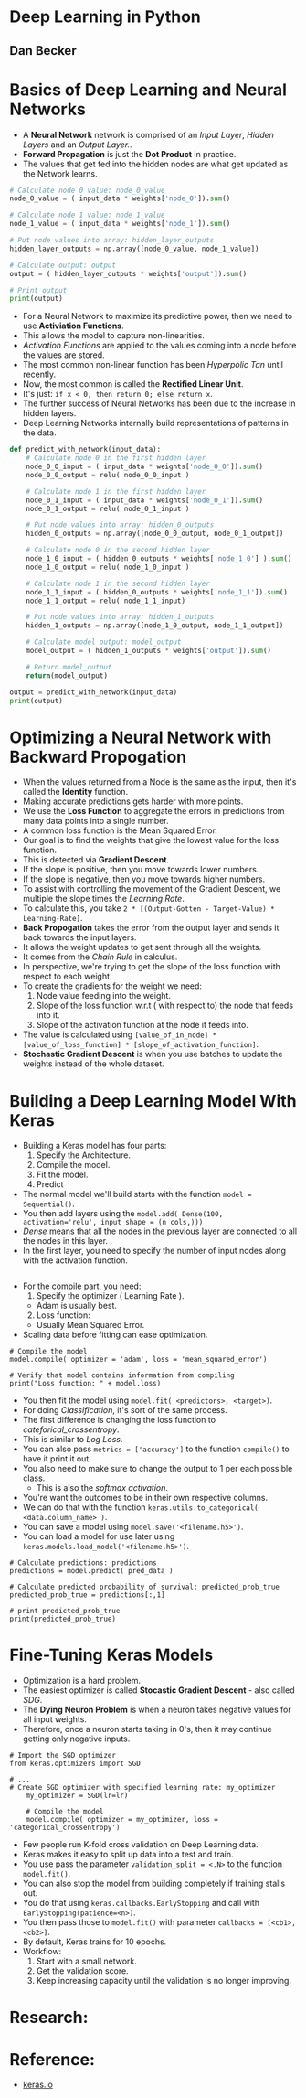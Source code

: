 # Deep Learning in Python
## Dan Becker

# Basics of Deep Learning and Neural Networks
- A **Neural Network** network is comprised of an *Input Layer*, *Hidden Layers* and an *Output Layer.*.
- **Forward Propagation** is just the **Dot Product** in practice.
- The values that get fed into the hidden nodes are what get updated as the Network learns.
```python
# Calculate node 0 value: node_0_value
node_0_value = ( input_data * weights['node_0']).sum()

# Calculate node 1 value: node_1_value
node_1_value = ( input_data * weights['node_1']).sum()

# Put node values into array: hidden_layer_outputs
hidden_layer_outputs = np.array([node_0_value, node_1_value])

# Calculate output: output
output = ( hidden_layer_outputs * weights['output']).sum()

# Print output
print(output)
```
- For a Neural Network to maximize its predictive power, then we need to use **Activiation Functions**.
- This allows the model to capture non-linearities.
- *Activation Functions* are applied to the values coming into a node before the values are stored.
- The most common non-linear function has been *Hyperpolic Tan* until recently.
- Now, the most common is called the **Rectified Linear Unit**.
- It's just: `if x < 0, then return 0; else return x`.
- The further success of Neural Networks has been due to the increase in hidden layers.
- Deep Learning Networks internally build representations of patterns in the data.
```python
def predict_with_network(input_data):
    # Calculate node 0 in the first hidden layer
    node_0_0_input = ( input_data * weights['node_0_0']).sum()
    node_0_0_output = relu( node_0_0_input )

    # Calculate node 1 in the first hidden layer
    node_0_1_input = ( input_data * weights['node_0_1']).sum()
    node_0_1_output = relu( node_0_1_input )

    # Put node values into array: hidden_0_outputs
    hidden_0_outputs = np.array([node_0_0_output, node_0_1_output])

    # Calculate node 0 in the second hidden layer
    node_1_0_input = ( hidden_0_outputs * weights['node_1_0'] ).sum()
    node_1_0_output = relu( node_1_0_input )

    # Calculate node 1 in the second hidden layer
    node_1_1_input = ( hidden_0_outputs * weights['node_1_1']).sum()
    node_1_1_output = relu( node_1_1_input)

    # Put node values into array: hidden_1_outputs
    hidden_1_outputs = np.array([node_1_0_output, node_1_1_output])

    # Calculate model output: model_output
    model_output = ( hidden_1_outputs * weights['output']).sum()

    # Return model_output
    return(model_output)

output = predict_with_network(input_data)
print(output)
```


# Optimizing a Neural Network with Backward Propogation
- When the values returned from a Node is the same as the input, then it's called the **Identity** function.
- Making accurate predictions gets harder with more points.
- We use the **Loss Function** to aggregate the errors in predictions from many data points into a single number.
- A common loss function is the Mean Squared Error.
- Our goal is to find the weights that give the lowest value for the loss function.
- This is detected via **Gradient Descent**.
- If the slope is positive, then you move towards lower numbers.
- If the slope is negative, then you move towards higher numbers.
- To assist with controlling the movement of the Gradient Descent, we multiple the slope times the *Learning Rate*.
- To calculate this, you take `2 * [(Output-Gotten - Target-Value) * Learning-Rate]`.
- **Back Propogation** takes the error from the output layer and sends it back towards the input layers.
- It allows the weight updates to get sent through all the weights.
- It comes from the *Chain Rule* in calculus.
- In perspective, we're trying to get the slope of the loss function with respect to each weight.
- To create the gradients for the weight we need:
  1. Node value feeding into the weight.
  2. Slope of the loss function w.r.t ( with respect to) the node that feeds into it.
  3. Slope of the activation function at the node it feeds into.
- The value is calculated using `[value_of_in_node] * [value_of_loss_function] * [slope_of_activation_function]`.
- **Stochastic Gradient Descent** is when you use batches to update the weights instead of the whole dataset.


# Building a Deep Learning Model With Keras
- Building a Keras model has four parts:
  1. Specify the Architecture.
  2. Compile the model.
  3. Fit the model.
  4. Predict
- The normal model we'll build starts with the function `model = Sequential()`.
- You then add layers using the `model.add( Dense(100, activation='relu', input_shape = (n_cols,)))`
- *Dense* means that all the nodes in the previous layer are connected to all the nodes in this layer.
- In the first layer, you need to specify the number of input nodes along with the activation function.
```python3
```
- For the compile part, you need:
  1. Specify the optimizer ( Learning Rate ).
    - Adam is usually best.
  2. Loss function:
    - Usually Mean Squared Error.
- Scaling data before fitting can ease optimization.
```
# Compile the model
model.compile( optimizer = 'adam', loss = 'mean_squared_error')

# Verify that model contains information from compiling
print("Loss function: " + model.loss)
```
- You then fit the model using `model.fit( <predictors>, <target>)`.
- For doing *Classification*, it's sort of the same process.
- The first difference is changing the loss function to *cateforical_crossentropy*.
- This is similar to *Log Loss*.
- You can also pass `metrics = ['accuracy']` to the function `compile()` to have it print it out.
- You also need to make sure to change the output to 1 per each possible class.
  - This is also the *softmax activation*.
- You're want the outcomes to be in their own respective columns.
- We can do that with the function `keras.utils.to_categorical( <data.column_name> )`.
- You can save a model using `model.save('<filename.h5>')`.
- You can load a model for use later using `keras.models.load_model('<filename.h5>')`.
```python3
# Calculate predictions: predictions
predictions = model.predict( pred_data )

# Calculate predicted probability of survival: predicted_prob_true
predicted_prob_true = predictions[:,1]

# print predicted_prob_true
print(predicted_prob_true)
```


# Fine-Tuning Keras Models
- Optimization is a hard problem.
- The easiest optimizer is called **Stocastic Gradient Descent** - also called *SDG*.
- The **Dying Neuron Problem** is when a neuron takes negative values for all input weights.
- Therefore, once a neuron starts taking in 0's, then it may continue getting only negative inputs.
```python3
# Import the SGD optimizer
from keras.optimizers import SGD

# ...
# Create SGD optimizer with specified learning rate: my_optimizer
    my_optimizer = SGD(lr=lr)

    # Compile the model
    model.compile( optimizer = my_optimizer, loss = 'categorical_crossentropy')
```
- Few people run K-fold cross validation on Deep Learning data.
- Keras makes it easy to split up data into a test and train.
- You use pass the parameter `validation_split = <.N>` to the function `model.fit()`.
- You can also stop the model from building completely if training stalls out.
- You do that using `keras.callbacks.EarlyStopping` and call with `EarlyStopping(patience=<n>)`.
- You then pass those to `model.fit()` with parameter `callbacks = [<cb1>, <cb2>]`.
- By default, Keras trains for 10 epochs.
- Workflow:
  1. Start with a small network.
  2. Get the validation score.
  3. Keep increasing capacity until the validation is no longer improving.


# Research:

# Reference:
- [keras.io](www.keras.io)
